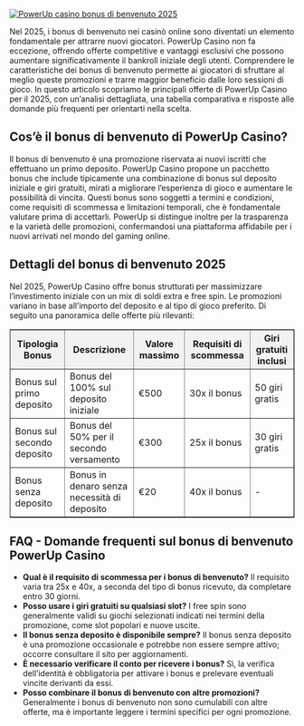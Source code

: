 [![PowerUp casino bonus di benvenuto 2025](https://123-caf.pages.dev/gitsignup.png)](https://vrmoo.ru/Bt82HjjY)

<div>   <p>Nel 2025, i bonus di benvenuto nei casinò online sono diventati un elemento fondamentale per attrarre nuovi giocatori. PowerUp Casino non fa eccezione, offrendo offerte competitive e vantaggi esclusivi che possono aumentare significativamente il bankroll iniziale degli utenti. Comprendere le caratteristiche dei bonus di benvenuto permette ai giocatori di sfruttare al meglio queste promozioni e trarre maggior beneficio dalle loro sessioni di gioco. In questo articolo scopriamo le principali offerte di PowerUp Casino per il 2025, con un’analisi dettagliata, una tabella comparativa e risposte alle domande più frequenti per orientarti nella scelta.</p>  <h2>Cos’è il bonus di benvenuto di PowerUp Casino?</h2>   <p>Il bonus di benvenuto è una promozione riservata ai nuovi iscritti che effettuano un primo deposito. PowerUp Casino propone un pacchetto bonus che include tipicamente una combinazione di bonus sul deposito iniziale e giri gratuiti, mirati a migliorare l’esperienza di gioco e aumentare le possibilità di vincita. Questi bonus sono soggetti a termini e condizioni, come requisiti di scommessa e limitazioni temporali, che è fondamentale valutare prima di accettarli. PowerUp si distingue inoltre per la trasparenza e la varietà delle promozioni, confermandosi una piattaforma affidabile per i nuovi arrivati nel mondo del gaming online.</p>  <h2>Dettagli del bonus di benvenuto 2025</h2>   <p>Nel 2025, PowerUp Casino offre bonus strutturati per massimizzare l’investimento iniziale con un mix di soldi extra e free spin. Le promozioni variano in base all’importo del deposito e al tipo di gioco preferito. Di seguito una panoramica delle offerte più rilevanti:</p>  <table border="1" cellpadding="8" cellspacing="0" style="border-collapse: collapse; width: 100%;">     <thead>       <tr style="background-color: #f2f2f2;">         <th>Tipologia Bonus</th>         <th>Descrizione</th>         <th>Valore massimo</th>         <th>Requisiti di scommessa</th>         <th>Giri gratuiti inclusi</th>       </tr>     </thead>     <tbody>       <tr>         <td>Bonus sul primo deposito</td>         <td>Bonus del 100% sul deposito iniziale</td>         <td>€500</td>         <td>30x il bonus</td>         <td>50 giri gratis</td>       </tr>       <tr>         <td>Bonus sul secondo deposito</td>         <td>Bonus del 50% per il secondo versamento</td>         <td>€300</td>         <td>25x il bonus</td>         <td>30 giri gratis</td>       </tr>       <tr>         <td>Bonus senza deposito</td>         <td>Bonus in denaro senza necessità di deposito</td>         <td>€20</td>         <td>40x il bonus</td>         <td>-</td>       </tr>     </tbody>   </table>  <h2>FAQ - Domande frequenti sul bonus di benvenuto PowerUp Casino</h2>   <ul>     <li><strong>Qual è il requisito di scommessa per i bonus di benvenuto?</strong>       Il requisito varia tra 25x e 40x, a seconda del tipo di bonus ricevuto, da completare entro 30 giorni.</li>     <li><strong>Posso usare i giri gratuiti su qualsiasi slot?</strong>       I free spin sono generalmente validi su giochi selezionati indicati nei termini della promozione, come slot popolari e nuove uscite.</li>     <li><strong>Il bonus senza deposito è disponibile sempre?</strong>       Il bonus senza deposito è una promozione occasionale e potrebbe non essere sempre attivo; occorre consultare il sito per aggiornamenti.</li>     <li><strong>È necessario verificare il conto per ricevere i bonus?</strong>       Sì, la verifica dell’identità è obbligatoria per attivare i bonus e prelevare eventuali vincite derivanti da essi.</li>     <li><strong>Posso combinare il bonus di benvenuto con altre promozioni?</strong>       Generalmente i bonus di benvenuto non sono cumulabili con altre offerte, ma è importante leggere i termini specifici per ogni promozione.</li>   </ul>   </div>